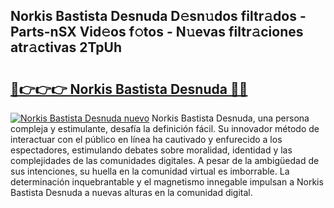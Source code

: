 ## Norkis Bastista Desnuda D𝚎sn𝚞dos filtr𝚊dos - Parts-nSX Vid𝚎os f𝚘tos - N𝚞evas filtr𝚊ciones atr𝚊ctivas 2TpUh

# <h2><a href="http://mb44a9.tromn.icu/?c=Norkis+Bastista+Desnuda">🔗👉👉👉 Norkis Bastista Desnuda 🔗🔗</a></h2>

[![Norkis Bastista Desnuda nuevo](https://i.imgur.com/pEAQMta.gif)](http://mb44a9.tromn.icu/?c=Norkis+Bastista+Desnuda)
Norkis Bastista Desnuda, una persona compleja y estimulante, desafía la definición fácil. Su innovador método de interactuar con el público en línea ha cautivado y enfurecido a los espectadores, estimulando debates sobre moralidad, identidad y las complejidades de las comunidades digitales. A pesar de la ambigüedad de sus intenciones, su huella en la comunidad virtual es imborrable. La determinación inquebrantable y el magnetismo innegable impulsan a Norkis Bastista Desnuda a nuevas alturas en la comunidad digital.
